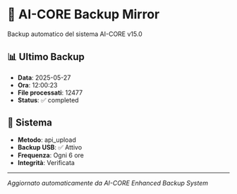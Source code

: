 # 🧬 AI-CORE Backup Mirror

Backup automatico del sistema AI-CORE v15.0

## 📊 Ultimo Backup
- **Data**: 2025-05-27
- **Ora**: 12:00:23
- **File processati**: 12477
- **Status**: ✅ completed

## 🎯 Sistema
- **Metodo**: api_upload
- **Backup USB**: ✅ Attivo
- **Frequenza**: Ogni 6 ore
- **Integrità**: Verificata

---
*Aggiornato automaticamente da AI-CORE Enhanced Backup System*
